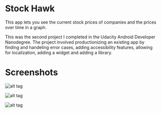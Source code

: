 # Stock Hawk

This app lets you see the current stock prices of companies and the prices over time in a graph.

This was the second project I completed in the Udacity Android Developer Nanodegree. The project involved productionizing an 
existing app by finding and handeling error cases, adding accessibility features, allowing for localization, adding a widget 
and adding a library.

# Screenshots

![alt tag](https://cloud.githubusercontent.com/assets/16758926/17022052/20228992-4f4c-11e6-92aa-a7cdc01db14e.png)

![alt tag](https://cloud.githubusercontent.com/assets/16758926/17022054/214faa7a-4f4c-11e6-970f-0717186828d4.png)

![alt tag](https://cloud.githubusercontent.com/assets/16758926/17022064/2e02cc5c-4f4c-11e6-8da3-bd60088c57af.png)

